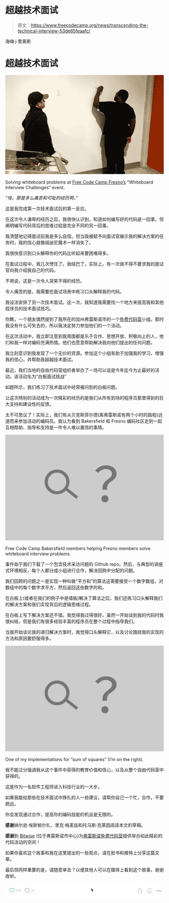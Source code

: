 # 超越技术面试

> 原文：<https://www.freecodecamp.org/news/transcending-the-technical-interview-53de65feaafc/>

海梅·j·里奥斯

# 超越技术面试

![aZCV0hUFStrUch9gcHfsQLbZDTQQSHG6-HvC](img/89ec277a905114421a0f53a9fa790f6c.png)

Solving whiteboard problems at [Free Code Camp Fresno’s](http://www.meetup.com/Free-Code-Camp-Fresno/) “Whiteboard Interview Challenges” event.

*“哇。那是多么痛苦和可耻的经历啊。”*

这是我完成第一次技术面试后的第一反应。

在这次令人谦卑的经历之后，我很快认识到，知道如何编写好的代码是一回事，但阐明编写代码背后的思维过程是完全不同的另一回事。

我清楚地记得面试前我是多么自信。但当我被赋予向面试官展示我的解决方案的任务时，我的信心就像胡迪尼魔术一样消失了。

我很快意识到口头解释你的代码比听起来要困难得多。

在面试过程中，我几次愣住了。我结巴了。实际上，有一次我不得不要求我的面试官向我介绍我自己的代码。

不用说，这是一次令人哭笑不得的经历。

令人痛苦的是，我需要在面试场景中练习口头解释我的代码。

我设法安排了另一次技术面试。这一次，我知道我需要找一个地方来提高我和其他程序员的技术面试技巧。

你瞧，一个朋友偶然提到了我所在的加州弗雷斯诺市的一个[免费代码营](https://www.freecodecamp.com/)小组。那时我没有什么可失去的，所以我决定努力参加他们的一个活动。

在这次活动中，我立即注意到我周围都是乐于合作、思想开放、积极向上的人，他们和我一样对编码充满热情。他们也愿意帮助解决我向他们提出的任何问题。

我立刻意识到我发现了一个无价的资源。参加这个小组有助于加强我的学习，增强我的信心，并帮助我超越技术面试。

最近，我们当地的自由代码营组织者举办了一场可以说是今年迄今为止最好的活动。该活动名为“白板面试挑战”

如题所示，我们练习了技术面试中经常被问到的白板问题。

让这次特别的活动成为一次精彩的经历的是我们从所有到场的程序员那里得到的巨大支持和建设性的反馈。

太不可思议了！实际上，我们有从贝克斯菲尔德(离弗雷斯诺有两个小时的路程)远道而来参加活动的编码员。我认为看到 Bakersfield 和 Fresno 编码社区走到一起互相帮助、指导和支持是一件令人难以置信的事情。

![not-found](img/dc147b93ecddff64ddf6ee1ebc042ef1.png)

Free Code Camp Bakersfield members helping Fresno members solve whiteboard interview problems.

事件始于我们下载了一个包含技术采访问题的 Github repo。然后，与典型的讲座式环境相反，每个人都分成小组进行合作，解决回购中分配的问题。

我们回顾的问题之一是实现一种叫做“平方和”的算法这需要接受一个数字数组，对数组中的每个数字求平方，然后返回这些数字的和。

在白板上(或者在我们的例子中是墙板)解决了算法之后，我们还练习口头解释我们的解决方案和我们实现背后的逻辑思维过程。

在白板上写下解决方案还不错。我觉得我过得很好。虽然一开始谈到我的代码时我很纠结，但是我们有很多经验丰富的程序员在整个过程中指导我们。

当我开始谈论我的递归解决方案时，我觉得口头解释它，以及讨论围绕我的实现的方法和原因要舒服得多。

![not-found](img/dc147b93ecddff64ddf6ee1ebc042ef1.png)

One of my implementations for “sum of squares” (I’m on the right).

我不能过分强调我从这个事件中获得的教育价值和信心，以及从整个自由代码营中获得的。

这是作为一名软件工程师进入科技行业的一大步。

如果我能给那些在技术面试中挣扎的人一些建议，请帮你自己一个忙，合作，不要疏远。

你会发现通过合作，提高你的编码技能的机会是无限的。

**感谢**纳尔逊·埃斯帕尔扎、里克·格麦兹和托马斯·克莱因阅读本文的草稿。

**感谢**到 [Bitwise](http://bitwiseindustries.com/job-opportunities/) (位于弗雷斯诺市中心)为[弗雷斯诺免费代码营](http://www.meetup.com/Free-Code-Camp-Fresno/)提供举办如此精彩的代码活动的空间！

如果你喜欢这个故事和我在这里提出的一些观点，请在脸书和推特上分享这篇文章。

最后但同样重要的是，请随意单击？以便其他人可以在媒体上看到这个故事。谢谢收听。

![6NzmlDb0D37oueFjh1LZL3M772Fv6Et53l14](img/0e40a692275172406637b8641c95768b.png)